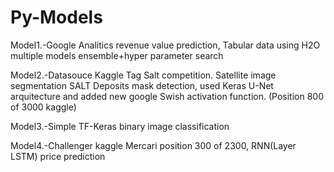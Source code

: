 # Py-Models


Model1.-Google Analitics revenue value prediction, Tabular data using H2O multiple models ensemble+hyper parameter search
                      
Model2.-Datasouce Kaggle Tag Salt competition. Satellite image segmentation SALT Deposits mask detection, used Keras U-Net arquitecture and added new google Swish activation function. (Position 800 of 3000 kaggle)

Model3.-Simple TF-Keras binary image classification 

Model4.-Challenger kaggle Mercari position 300 of 2300, RNN(Layer LSTM) price prediction


